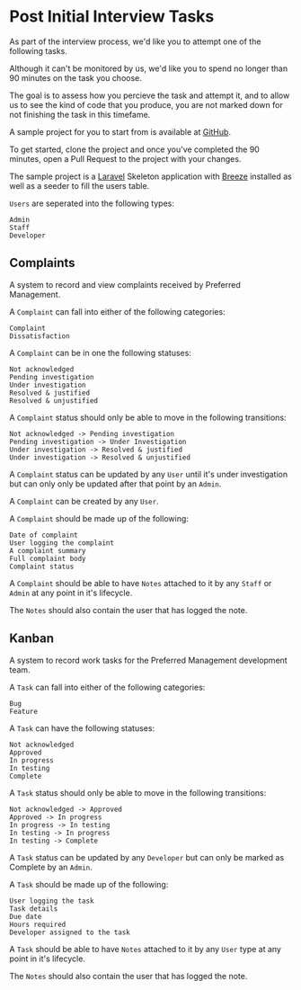 # Post Initial Interview Tasks

As part of the interview process, we'd like you to attempt one of the following tasks.

Although it can't be monitored by us, we'd like you to spend no longer than 90 minutes on the task you choose.

The goal is to assess how you percieve the task and attempt it, and to allow us to see the kind of code that you produce, you are not marked down for not finishing the task in this timefame.

A sample project for you to start from is available at [GitHub](https://github.com/jamessessford/post-initial-interview-tasks).

To get started, clone the project and once you've completed the 90 minutes, open a Pull Request to the project with your changes.

The sample project is a [Laravel](https://laravel.com) Skeleton application with [Breeze](https://laravel.com/docs/10.x/starter-kits#laravel-breeze) installed as well as a seeder to fill the users table.

```Users``` are seperated into the following types:

    Admin
    Staff
    Developer

## Complaints

A system to record and view complaints received by Preferred Management.

A ```Complaint``` can fall into either of the following categories:

    Complaint
    Dissatisfaction

A ```Complaint``` can be in one the following statuses:

    Not acknowledged
    Pending investigation
    Under investigation
    Resolved & justified
    Resolved & unjustified

A ```Complaint``` status should only be able to move in the following transitions:

    Not acknowledged -> Pending investigation
    Pending investigation -> Under Investigation
    Under investigation -> Resolved & justified
    Under investigation -> Resolved & unjustified

A ```Complaint``` status can be updated by any ```User``` until it's under investigation but can only only be updated after that point by an ```Admin```.

A ```Complaint``` can be created by any ```User```.

A ```Complaint``` should be made up of the following:

    Date of complaint
    User logging the complaint
    A complaint summary
    Full complaint body
    Complaint status

A ```Complaint``` should be able to have ```Notes``` attached to it by any ```Staff``` or ```Admin``` at any point in it's lifecycle.

The ```Notes``` should also contain the user that has logged the note.

## Kanban

A system to record work tasks for the Preferred Management development team.

A ```Task``` can fall into either of the following categories:

    Bug
    Feature

A ```Task``` can have the following statuses:

    Not acknowledged
    Approved
    In progress
    In testing
    Complete

A ```Task``` status should only be able to move in the following transitions:

    Not acknowledged -> Approved
    Approved -> In progress
    In progress -> In testing
    In testing -> In progress
    In testing -> Complete

A ```Task``` status can be updated by any ```Developer``` but can only be marked as Complete by an ```Admin```.

A ```Task``` should be made up of the following:

    User logging the task
    Task details
    Due date
    Hours required
    Developer assigned to the task

A ```Task``` should be able to have ```Notes``` attached to it by any ```User``` type at any point in it's lifecycle.

The ```Notes``` should also contain the user that has logged the note.
